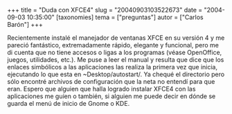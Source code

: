 +++
title = "Duda con XFCE4"
slug = "20040903103522673"
date = "2004-09-03 10:35:00"
[taxonomies]
tema = ["preguntas"]
autor = ["Carlos Barón"]
+++

Recientemente instalé el manejador de ventanas XFCE en su versión 4 y me
pareció fantástico, extremadamente rápido, elegante y funcional, pero me
di cuenta que no tiene accesos o ligas a los programas (véase
OpenOffice, juegos, utilidades, etc.). Me puse a leer el manual y
resulta que dice que los enlaces simbólicos a las aplicaciones las
realiza la primera vez que inicia, ejecutando lo que esta en
\~Desktop/autostart/. Ya chequé el directorio pero sólo encontré
archivos de configuración que la neta no entendí para que eran. Espero
que alguien que halla logrado instalar XFCE4 con las aplicaciones me
guíen o también, si alguien me puede decir en dónde se guarda el menú de
inicio de Gnome o KDE.

